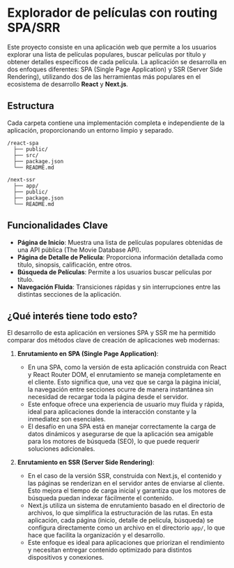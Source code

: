 # Explorador de películas con routing SPA/SRR

Este proyecto consiste en una aplicación web que permite a los usuarios explorar una lista de películas populares, buscar películas por título y obtener detalles específicos de cada película. La aplicación se desarrolla en dos enfoques diferentes: SPA (Single Page Application) y SSR (Server Side Rendering), utilizando dos de las herramientas más populares en el ecosistema de desarrollo **React** y **Next.js**.

## Estructura

Cada carpeta contiene una implementación completa e independiente de la aplicación, proporcionando un entorno limpio y separado.

```
/react-spa
  ├── public/
  ├── src/
  ├── package.json
  └── README.md

/next-ssr
  ├── app/
  ├── public/
  ├── package.json
  └── README.md
```

## Funcionalidades Clave

- **Página de Inicio**: Muestra una lista de películas populares obtenidas de una API pública (The Movie Database API).
- **Página de Detalle de Película**: Proporciona información detallada como título, sinopsis, calificación, entre otros.
- **Búsqueda de Películas**: Permite a los usuarios buscar películas por título.
- **Navegación Fluida**: Transiciones rápidas y sin interrupciones entre las distintas secciones de la aplicación.


## ¿Qué interés tiene todo esto?

El desarrollo de esta aplicación en versiones SPA y SSR me ha permitido comparar dos métodos clave de creación de aplicaciones web modernas:

1. **Enrutamiento en SPA (Single Page Application)**:
   - En una SPA, como la versión de esta aplicación construida con React y React Router DOM, el enrutamiento se maneja completamente en el cliente. Esto significa que, una vez que se carga la página inicial, la navegación entre secciones ocurre de manera instantánea sin necesidad de recargar toda la página desde el servidor.
   - Este enfoque ofrece una experiencia de usuario muy fluida y rápida, ideal para aplicaciones donde la interacción constante y la inmediatez son esenciales.
   - El desafío en una SPA está en manejar correctamente la carga de datos dinámicos y asegurarse de que la aplicación sea amigable para los motores de búsqueda (SEO), lo que puede requerir soluciones adicionales.

2. **Enrutamiento en SSR (Server Side Rendering)**:
   - En el caso de la versión SSR, construida con Next.js, el contenido y las páginas se renderizan en el servidor antes de enviarse al cliente. Esto mejora el tiempo de carga inicial y garantiza que los motores de búsqueda puedan indexar fácilmente el contenido.
   - Next.js utiliza un sistema de enrutamiento basado en el directorio de archivos, lo que simplifica la estructuración de las rutas. En esta aplicación, cada página (inicio, detalle de película, búsqueda) se configura directamente como un archivo en el directorio `app/`, lo que hace que facilita la organización y el desarrollo.
   - Este enfoque es ideal para aplicaciones que priorizan el rendimiento y necesitan entregar contenido optimizado para distintos dispositivos y conexiones.
